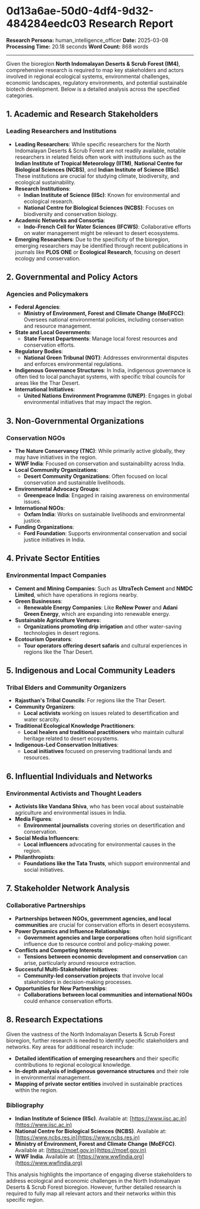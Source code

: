 # 0d13a6ae-50d0-4df4-9d32-484284eedc03 Research Report

**Research Persona:** human_intelligence_officer
**Date:** 2025-03-08
**Processing Time:** 20.18 seconds
**Word Count:** 868 words

---

Given the bioregion **North Indomalayan Deserts & Scrub Forest (IM4)**, comprehensive research is required to map key stakeholders and actors involved in regional ecological systems, environmental challenges, economic landscapes, regulatory environments, and potential sustainable biotech development. Below is a detailed analysis across the specified categories.

## 1. Academic and Research Stakeholders

### Leading Researchers and Institutions
- **Leading Researchers**: While specific researchers for the North Indomalayan Deserts & Scrub Forest are not readily available, notable researchers in related fields often work with institutions such as the **Indian Institute of Tropical Meteorology (IITM)**, **National Centre for Biological Sciences (NCBS)**, and **Indian Institute of Science (IISc)**. These institutions are crucial for studying climate, biodiversity, and ecological sustainability.
- **Research Institutions**:
  - **Indian Institute of Science (IISc)**: Known for environmental and ecological research.
  - **National Centre for Biological Sciences (NCBS)**: Focuses on biodiversity and conservation biology.
- **Academic Networks and Consortia**:
  - **Indo-French Cell for Water Sciences (IFCWS)**: Collaborative efforts on water management might be relevant to desert ecosystems.
- **Emerging Researchers**: Due to the specificity of the bioregion, emerging researchers may be identified through recent publications in journals like **PLOS ONE** or **Ecological Research**, focusing on desert ecology and conservation.

## 2. Governmental and Policy Actors

### Agencies and Policymakers
- **Federal Agencies**:
  - **Ministry of Environment, Forest and Climate Change (MoEFCC)**: Oversees national environmental policies, including conservation and resource management.
- **State and Local Governments**:
  - **State Forest Departments**: Manage local forest resources and conservation efforts.
- **Regulatory Bodies**:
  - **National Green Tribunal (NGT)**: Addresses environmental disputes and enforces environmental regulations.
- **Indigenous Governance Structures**: In India, indigenous governance is often tied to local panchayat systems, with specific tribal councils for areas like the Thar Desert.
- **International Initiatives**: 
  - **United Nations Environment Programme (UNEP)**: Engages in global environmental initiatives that may impact the region.

## 3. Non-Governmental Organizations

### Conservation NGOs
- **The Nature Conservancy (TNC)**: While primarily active globally, they may have initiatives in the region.
- **WWF India**: Focused on conservation and sustainability across India.
- **Local Community Organizations**:
  - **Desert Community Organizations**: Often focused on local conservation and sustainable livelihoods.
- **Environmental Advocacy Groups**:
  - **Greenpeace India**: Engaged in raising awareness on environmental issues.
- **International NGOs**:
  - **Oxfam India**: Works on sustainable livelihoods and environmental justice.
- **Funding Organizations**:
  - **Ford Foundation**: Supports environmental conservation and social justice initiatives in India.

## 4. Private Sector Entities

### Environmental Impact Companies
- **Cement and Mining Companies**: Such as **UltraTech Cement** and **NMDC Limited**, which have operations in regions nearby.
- **Green Businesses**:
  - **Renewable Energy Companies**: Like **ReNew Power** and **Adani Green Energy**, which are expanding into renewable energy.
- **Sustainable Agriculture Ventures**:
  - **Organizations promoting drip irrigation** and other water-saving technologies in desert regions.
- **Ecotourism Operators**:
  - **Tour operators offering desert safaris** and cultural experiences in regions like the Thar Desert.

## 5. Indigenous and Local Community Leaders

### Tribal Elders and Community Organizers
- **Rajasthan's Tribal Councils**: For regions like the Thar Desert.
- **Community Organizers**:
  - **Local activists** working on issues related to desertification and water scarcity.
- **Traditional Ecological Knowledge Practitioners**:
  - **Local healers and traditional practitioners** who maintain cultural heritage related to desert ecosystems.
- **Indigenous-Led Conservation Initiatives**:
  - **Local initiatives** focused on preserving traditional lands and resources.

## 6. Influential Individuals and Networks

### Environmental Activists and Thought Leaders
- **Activists like Vandana Shiva**, who has been vocal about sustainable agriculture and environmental issues in India.
- **Media Figures**:
  - **Environmental journalists** covering stories on desertification and conservation.
- **Social Media Influencers**:
  - **Local influencers** advocating for environmental causes in the region.
- **Philanthropists**:
  - **Foundations like the Tata Trusts**, which support environmental and social initiatives.

## 7. Stakeholder Network Analysis

### Collaborative Partnerships
- **Partnerships between NGOs, government agencies, and local communities** are crucial for conservation efforts in desert ecosystems.
- **Power Dynamics and Influence Relationships**:
  - **Government agencies and large corporations** often hold significant influence due to resource control and policy-making power.
- **Conflicts and Competing Interests**:
  - **Tensions between economic development and conservation** can arise, particularly around resource extraction.
- **Successful Multi-Stakeholder Initiatives**:
  - **Community-led conservation projects** that involve local stakeholders in decision-making processes.
- **Opportunities for New Partnerships**:
  - **Collaborations between local communities and international NGOs** could enhance conservation efforts.

## 8. Research Expectations

Given the vastness of the North Indomalayan Deserts & Scrub Forest bioregion, further research is needed to identify specific stakeholders and networks. Key areas for additional research include:
- **Detailed identification of emerging researchers** and their specific contributions to regional ecological knowledge.
- **In-depth analysis of indigenous governance structures** and their role in environmental management.
- **Mapping of private sector entities** involved in sustainable practices within the region.

### Bibliography

- **Indian Institute of Science (IISc)**. Available at: [https://www.iisc.ac.in](https://www.iisc.ac.in)
- **National Centre for Biological Sciences (NCBS)**. Available at: [https://www.ncbs.res.in](https://www.ncbs.res.in)
- **Ministry of Environment, Forest and Climate Change (MoEFCC)**. Available at: [https://moef.gov.in](https://moef.gov.in)
- **WWF India**. Available at: [https://www.wwfindia.org](https://www.wwfindia.org)

This analysis highlights the importance of engaging diverse stakeholders to address ecological and economic challenges in the North Indomalayan Deserts & Scrub Forest bioregion. However, further detailed research is required to fully map all relevant actors and their networks within this specific region.